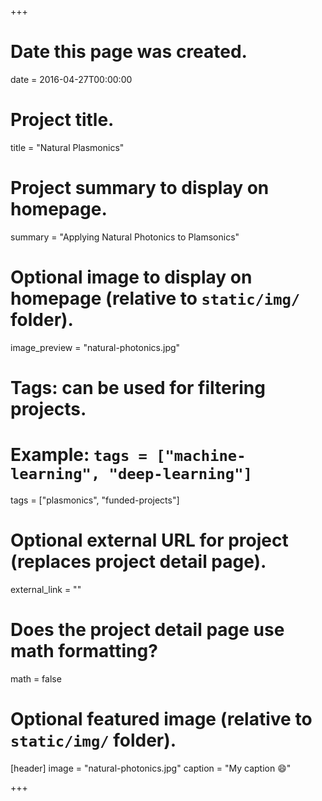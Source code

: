 +++
# Date this page was created.
date = 2016-04-27T00:00:00

# Project title.
title = "Natural Plasmonics"

# Project summary to display on homepage.
summary = "Applying Natural Photonics to Plamsonics"

# Optional image to display on homepage (relative to `static/img/` folder).
image_preview = "natural-photonics.jpg"

# Tags: can be used for filtering projects.
# Example: `tags = ["machine-learning", "deep-learning"]`
tags = ["plasmonics", "funded-projects"]

# Optional external URL for project (replaces project detail page).
external_link = ""

# Does the project detail page use math formatting?
math = false

# Optional featured image (relative to `static/img/` folder).
[header]
image = "natural-photonics.jpg"
caption = "My caption :smile:"

+++

